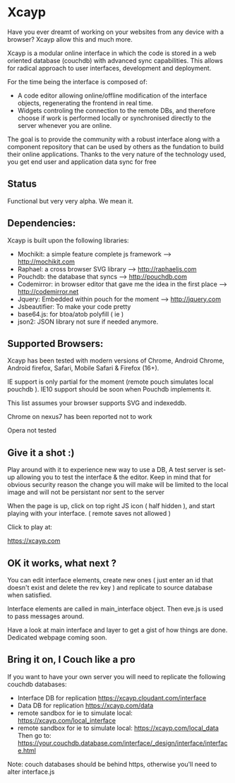 Xcayp
=====

Have you ever dreamt of working on your websites from any device with a browser? Xcayp allow this and much more.

Xcayp is a modular online interface in which the code is stored in a web oriented database (couchdb) with advanced 
sync capabilities. This allows for radical approach to user interfaces, development and deployment.  

For the time being the interface is composed of:
 - A code editor allowing online/offline modification of the interface objects, regenerating the frontend in real time.
 - Widgets controling the connection to the remote DBs, and therefore choose if work is performed locally 
or synchronised directly to the server whenever you are online.


The goal is to provide the community with a robust interface along with a component repository that can be used by 
others as the fundation to build their online applications. Thanks to the very nature of the technology used, you get end 
user and application data sync for free


Status
------

Functional but very very alpha. We mean it.

Dependencies:
-------------
Xcayp is built upon the following libraries:
- Mochikit: a simple feature complete js framework    					 --> http://mochikit.com
- Raphael: a cross browser SVG library										 --> http://raphaeljs.com
- Pouchdb: the database that syncs											 --> http://pouchdb.com
- Codemirror: in browser editor that gave me the idea in the first place		 --> http://codemirror.net
- Jquery: Embedded within pouch for the moment								 --> http://jquery.com
- Jsbeautifier: To make your code pretty
- base64.js: for btoa/atob polyfill ( ie )
- json2: JSON library not sure if needed anymore.

Supported Browsers:
------------------
Xcayp has been tested with modern versions of Chrome, Android Chrome, Android firefox, Safari, Mobile Safari & Firefox (16+).

IE support is only partial for the moment (remote pouch simulates local pouchdb ). IE10 support should be 
soon when Pouchdb implements it.

This list assumes your browser supports SVG and indexeddb.

Chrome on nexus7 has been reported not to work

Opera not tested

Give it a shot :)
----------------

Play around with it to experience new way to use a DB, A test server is set-up allowing you to test the interface & 
the editor. Keep in mind that for obvious security reason the change you will make will be limited to the local image 
and will not be persistant nor sent to the server



When the page is up, click on top right JS icon ( half hidden ), and start playing with your interface.
( remote saves not allowed )

Click to play at:

https://xcayp.com



OK it works, what next ?
------------------------

You can edit interface elements, create new ones ( just enter an id that doesn't exist and delete the rev key ) and replicate to source database when satisfied.

Interface elements are called in main_interface object. Then eve.js is used to pass messages around.

Have a look at main interface and layer to get a gist of how things are done.
Dedicated webpage coming soon.



Bring it on, I Couch like a pro
-------------------------------

If you want to have your own server you will need to replicate the following couchdb databases:
 - Interface DB for replication https://xcayp.cloudant.com/interface
 - Data DB for replication https://xcayp.com/data
 - remote sandbox for ie to simulate local: https://xcayp.com/local_interface
 - remote sandbox for ie to simulate local: https://xcayp.com/local_data
Then go to: https://your.couchdb.database.com/interface/_design/interface/interface.html

Note: couch databases should be behind https, otherwise you'll need to alter interface.js



